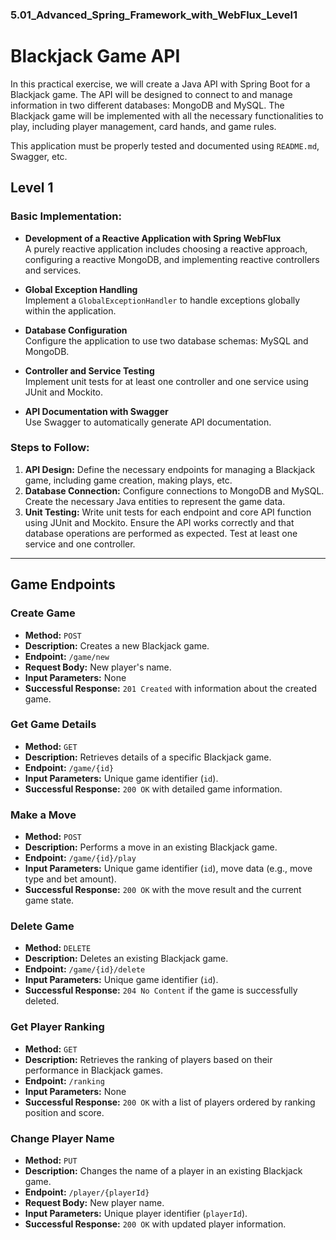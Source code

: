 ### 5.01_Advanced_Spring_Framework_with_WebFlux_Level1

# Blackjack Game API  

In this practical exercise, we will create a Java API with Spring Boot for a Blackjack game. The API will be designed to connect to and manage information in two different databases: MongoDB and MySQL. The Blackjack game will be implemented with all the necessary functionalities to play, including player management, card hands, and game rules.  

This application must be properly tested and documented using `README.md`, Swagger, etc.  

## Level 1  

### Basic Implementation:  

- **Development of a Reactive Application with Spring WebFlux**  
  A purely reactive application includes choosing a reactive approach, configuring a reactive MongoDB, and implementing reactive controllers and services.  

- **Global Exception Handling**  
  Implement a `GlobalExceptionHandler` to handle exceptions globally within the application.  

- **Database Configuration**  
  Configure the application to use two database schemas: MySQL and MongoDB.  

- **Controller and Service Testing**  
  Implement unit tests for at least one controller and one service using JUnit and Mockito.  

- **API Documentation with Swagger**  
  Use Swagger to automatically generate API documentation.  

### Steps to Follow:  

1. **API Design:** Define the necessary endpoints for managing a Blackjack game, including game creation, making plays, etc.  
2. **Database Connection:** Configure connections to MongoDB and MySQL. Create the necessary Java entities to represent the game data.  
3. **Unit Testing:** Write unit tests for each endpoint and core API function using JUnit and Mockito. Ensure the API works correctly and that database operations are performed as expected. Test at least one service and one controller.  

---

## **Game Endpoints**  

### **Create Game**  
- **Method:** `POST`  
- **Description:** Creates a new Blackjack game.  
- **Endpoint:** `/game/new`  
- **Request Body:** New player's name.  
- **Input Parameters:** None  
- **Successful Response:** `201 Created` with information about the created game.  

### **Get Game Details**  
- **Method:** `GET`  
- **Description:** Retrieves details of a specific Blackjack game.  
- **Endpoint:** `/game/{id}`  
- **Input Parameters:** Unique game identifier (`id`).  
- **Successful Response:** `200 OK` with detailed game information.  

### **Make a Move**  
- **Method:** `POST`  
- **Description:** Performs a move in an existing Blackjack game.  
- **Endpoint:** `/game/{id}/play`  
- **Input Parameters:** Unique game identifier (`id`), move data (e.g., move type and bet amount).  
- **Successful Response:** `200 OK` with the move result and the current game state.  

### **Delete Game**  
- **Method:** `DELETE`  
- **Description:** Deletes an existing Blackjack game.  
- **Endpoint:** `/game/{id}/delete`  
- **Input Parameters:** Unique game identifier (`id`).  
- **Successful Response:** `204 No Content` if the game is successfully deleted.  

### **Get Player Ranking**  
- **Method:** `GET`  
- **Description:** Retrieves the ranking of players based on their performance in Blackjack games.  
- **Endpoint:** `/ranking`  
- **Input Parameters:** None  
- **Successful Response:** `200 OK` with a list of players ordered by ranking position and score.  

### **Change Player Name**  
- **Method:** `PUT`  
- **Description:** Changes the name of a player in an existing Blackjack game.  
- **Endpoint:** `/player/{playerId}`  
- **Request Body:** New player name.  
- **Input Parameters:** Unique player identifier (`playerId`).  
- **Successful Response:** `200 OK` with updated player information.  
